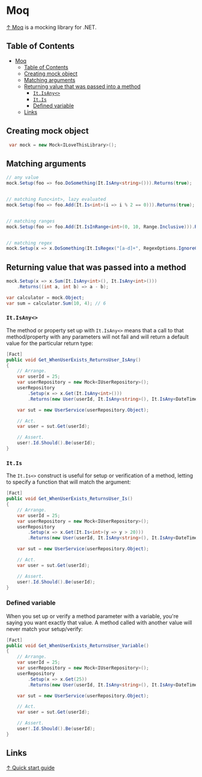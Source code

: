 # Moq

[↑ Moq](https://github.com/moq/moq4) is a mocking library for .NET.

## Table of Contents

- [Moq](#moq)
  - [Table of Contents](#table-of-contents)
  - [Creating mock object](#creating-mock-object)
  - [Matching arguments](#matching-arguments)
  - [Returning value that was passed into a method](#returning-value-that-was-passed-into-a-method)
    - [`It.IsAny<>`](#itisany)
    - [`It.Is`](#itis)
    - [Defined variable](#defined-variable)
  - [Links](#links)

## Creating mock object

```csharp
 var mock = new Mock<ILoveThisLibrary>();
```

## Matching arguments

```csharp
// any value
mock.Setup(foo => foo.DoSomething(It.IsAny<string>())).Returns(true);


// matching Func<int>, lazy evaluated
mock.Setup(foo => foo.Add(It.Is<int>(i => i % 2 == 0))).Returns(true); 


// matching ranges
mock.Setup(foo => foo.Add(It.IsInRange<int>(0, 10, Range.Inclusive))).Returns(true); 


// matching regex
mock.Setup(x => x.DoSomething(It.IsRegex("[a-d]+", RegexOptions.IgnoreCase))).Returns("foo");
```

## Returning value that was passed into a method

```csharp
mock.Setup(x => x.Sum(It.IsAny<int>(), It.IsAny<int>()))
    .Returns((int a, int b) => a - b);

var calculator = mock.Object;
var sum = calculator.Sum(10, 4); // 6
```

### `It.IsAny<>`

The method or property set up with `It.IsAny<>` means that a call to that method/property with any parameters will not fail and will return a default value for the particular return type:

```csharp
[Fact]
public void Get_WhenUserExists_ReturnsUser_IsAny()
{
    // Arrange.
    var userId = 25;
    var userRepository = new Mock<IUserRepository>();
    userRepository
        .Setup(x => x.Get(It.IsAny<int>()))
        .Returns(new User(userId, It.IsAny<string>(), It.IsAny<DateTime>()));

    var sut = new UserService(userRepository.Object);

    // Act.
    var user = sut.Get(userId);

    // Assert.
    user!.Id.Should().Be(userId);
}
```

### `It.Is`

The `It.Is<>` construct is useful for setup or verification of a method, letting to specify a function that will match the argument:

```csharp
[Fact]
public void Get_WhenUserExists_ReturnsUser_Is()
{
    // Arrange.
    var userId = 25;
    var userRepository = new Mock<IUserRepository>();
    userRepository
        .Setup(x => x.Get(It.Is<int>(y => y > 20)))
        .Returns(new User(userId, It.IsAny<string>(), It.IsAny<DateTime>()));

    var sut = new UserService(userRepository.Object);

    // Act.
    var user = sut.Get(userId);

    // Assert.
    user!.Id.Should().Be(userId);
}
```

### Defined variable

When you set up or verify a method parameter with a variable, you're saying you want exactly that value. A method called with another value will never match your setup/verify:

```csharp
[Fact]
public void Get_WhenUserExists_ReturnsUser_Variable()
{
    // Arrange.
    var userId = 25;
    var userRepository = new Mock<IUserRepository>();
    userRepository
        .Setup(x => x.Get(25))
        .Returns(new User(userId, It.IsAny<string>(), It.IsAny<DateTime>()));

    var sut = new UserService(userRepository.Object);

    // Act.
    var user = sut.Get(userId);

    // Assert.
    user!.Id.Should().Be(userId);
}
```

## Links

[↑ Quick start guide](https://github.com/Moq/moq4/wiki/Quickstart)
